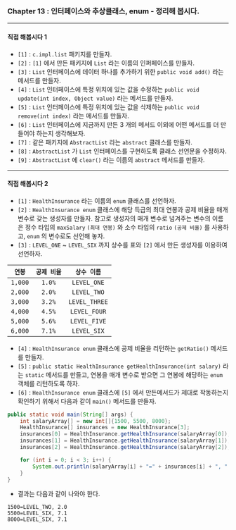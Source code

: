 
### Chapter 13 : 인터페이스와 추상클래스, enum - 정리해 봅시다.

---

#### 직접 해봅시다 1

- `[1]` : `c.impl.list` 패키지를 만들자.
- `[2]` : `[1]` 에서 만든 패키지에 `List` 라는 이름의 인퍼페이스를 만들자.
- `[3]` : `List` 인터페이스에 데이터 하나를 추가하기 위한 `public void add()` 라는 메서드를 만들자.
- `[4]` : `List` 인터페이스에 특정 위치에 있는 값을 수정하는 `public void update(int index, Object value)` 라는 메서드를 만들자.
- `[5]` : `List` 인터페이스에 특정 위치에 있는 값을 삭제하는 `public void remove(int index)` 라는 메서드를 만들자.
- `[6]` : `List` 인터페이스에 지금까지 만든 3 개의 메서드 이외에 어떤 메서드를 더 만들어야 하는지 생각해보자.
- `[7]` : 같은 패키지에 `AbstractList` 라는 `abstract` 클래스를 만들자.
- `[8]` : `AbstractList` 가 `List` 인터페이스를 구현하도록 클래스 선언문을 수정하자.
- `[9]` : `AbstractList` 에 `clear()` 라는 이름의 `abstract` 메서드를 만들자.

---

#### 직접 해봅시다 2

- `[1]` : `HealthInsurance` 라는 이름의 `enum` 클래스를 선언하자.
- `[2]` : `HealthInsurance enum` 클래스에 해당 득급의 최대 연봉과 공제 비율을 매개 변수로 갖는 생성자를 만들자. 참고로 생성자의 매개 변수로 넘겨주는 변수의 이름은 정수 타입의 `maxSalary` `(최대 연봉)` 와 소수 타입의 `ratio` `(공제 비율)` 를 사용하고, `enum` 의 변수로도 선언해 놓자.
- `[3]` : `LEVEL_ONE` ~ `LEVEL_SIX` 까지 상수를 표와 `[2]` 에서 만든 생성자를 이용하여 선언하자.

|`연봉`|`공제 비율`|`상수 이름`|
|:---:|:---:|:---:|
|`1,000`|`1.0%`|`LEVEL_ONE`|
|`2,000`|`2.0%`|`LEVEL_TWO`|
|`3,000`|`3.2%`|`LEVEL_THREE`|
|`4,000`|`4.5%`|`LEVEL_FOUR`|
|`5,000`|`5.6%`|`LEVEL_FIVE`|
|`6,000`|`7.1%`|`LEVEL_SIX`|

- `[4]` : `HealthInsurance enum` 클래스에 공제 비율을 리턴하는 `getRatio()` 메서드를 만들자.
- `[5]` : `public static HealthInsurance getHealthInsurance(int salary)` 라는 `static` 메서드를 만들고, 연봉을 매개 변수로 받으면 그 연봉에 해당하는 `enum` 객체를 리턴하도록 하자.
- `[6]` : `HealthInsurance enum` 클래스에 `[5]` 에서 만든메서드가 제대로 작동하는지 확인하기 위해서 다음과 같이 `main()` 메서드를 만들자.

```java
public static void main(String[] args) {
    int salaryArray[] = new int[]{1500, 5500, 8000};
    HealthInsurance[] insurances = new HealthInsurance[3];
    insurances[0] = HealthInsurance.getHealthInsurance(salaryArray[0]);
    insurances[1] = HealthInsurance.getHealthInsurance(salaryArray[1]);
    insurances[2] = HealthInsurance.getHealthInsurance(salaryArray[2]);

    for (int i = 0; i < 3; i++) {
        System.out.println(salaryArray[i] + "=" + insurances[i] + ", " + insurances[i].getRatio());
    }
}
```

- 결과는 다음과 같이 나와야 한다.

```
1500=LEVEL_TWO, 2.0
5500=LEVEL_SIX, 7.1
8000=LEVEL_SIX, 7.1
```
